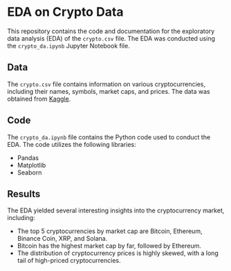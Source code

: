 # EDA on Crypto Data

This repository contains the code and documentation for the exploratory data analysis (EDA) of the `crypto.csv` file. The EDA was conducted using the `crypto_da.ipynb` Jupyter Notebook file.

## Data

The `crypto.csv` file contains information on various cryptocurrencies, including their names, symbols, market caps, and prices. The data was obtained from [Kaggle](https://www.kaggle.com/).

## Code

The `crypto_da.ipynb` file contains the Python code used to conduct the EDA. The code utilizes the following libraries:

- Pandas
- Matplotlib
- Seaborn

## Results

The EDA yielded several interesting insights into the cryptocurrency market, including:

- The top 5 cryptocurrencies by market cap are Bitcoin, Ethereum, Binance Coin, XRP, and Solana.
- Bitcoin has the highest market cap by far, followed by Ethereum.
- The distribution of cryptocurrency prices is highly skewed, with a long tail of high-priced cryptocurrencies.
